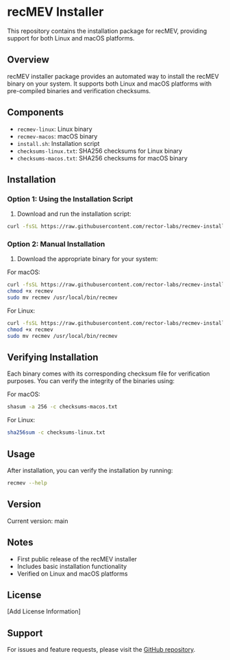 # recMEV Installer

This repository contains the installation package for recMEV, providing support for both Linux and macOS platforms.

## Overview

recMEV installer package provides an automated way to install the recMEV binary on your system. It supports both Linux and macOS platforms with pre-compiled binaries and verification checksums.

## Components

- `recmev-linux`: Linux binary
- `recmev-macos`: macOS binary
- `install.sh`: Installation script
- `checksums-linux.txt`: SHA256 checksums for Linux binary
- `checksums-macos.txt`: SHA256 checksums for macOS binary

## Installation

### Option 1: Using the Installation Script

1. Download and run the installation script:

```bash
curl -fsSL https://raw.githubusercontent.com/rector-labs/recmev-installer/main/install.sh | bash
```

### Option 2: Manual Installation

1. Download the appropriate binary for your system:

For macOS:

```bash
curl -fsSL https://raw.githubusercontent.com/rector-labs/recmev-installer/main/recmev-macos -o recmev
chmod +x recmev
sudo mv recmev /usr/local/bin/recmev
```

For Linux:

```bash
curl -fsSL https://raw.githubusercontent.com/rector-labs/recmev-installer/main/recmev-linux -o recmev
chmod +x recmev
sudo mv recmev /usr/local/bin/recmev
```

## Verifying Installation

Each binary comes with its corresponding checksum file for verification purposes. You can verify the integrity of the binaries using:

For macOS:

```bash
shasum -a 256 -c checksums-macos.txt
```

For Linux:

```bash
sha256sum -c checksums-linux.txt
```

## Usage

After installation, you can verify the installation by running:

```bash
recmev --help
```

## Version

Current version: main

## Notes

- First public release of the recMEV installer
- Includes basic installation functionality
- Verified on Linux and macOS platforms

## License

[Add License Information]

## Support

For issues and feature requests, please visit the [GitHub repository](https://github.com/RECTOR-LABS/recMEV-installer).
